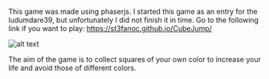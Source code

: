 This game was made using phaserjs.
I started this game as an entry for the ludumdare39, but unfortunately I did not finish it in time. 
Go to the following link if you want to play: https://st3fanoc.github.io/CubeJump/

![alt text](https://github.com/St3C/LudumDare39/blob/master/images/gamePicture.png)

The aim of the game is to collect squares of your own color to increase your life and avoid those of different colors.
